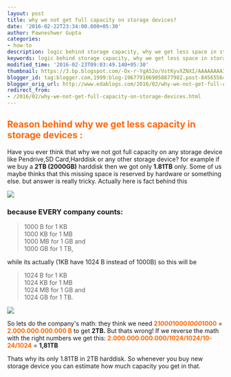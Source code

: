 ```yaml
---
layout: post
title: why we not get full capacity on storage devices?
date: '2016-02-22T23:34:00.000+05:30'
author: Pawneshwer Gupta
categories:
- how-to
description: logic behind storage capacity, why we get less space in storage devices,why we not get full space on storage devices,why memory leak in storage devices
keywords: logic behind storage capacity, why we get less space in storage devices,why we not get full space on storage devices,why memory leak in storage devices
modified_time: '2016-02-23T09:03:49.140+05:30'
thumbnail: https://3.bp.blogspot.com/-Ox-r-YgA52o/VstKyvXZNXI/AAAAAAAAIX4/tJaiL9hb0FU/s72-c/Untitled%2Bcopy.png
blogger_id: tag:blogger.com,1999:blog-1967791069058877982.post-8456556453592073153
blogger_orig_url: http://www.edablogs.com/2016/02/why-we-not-get-full-capacity-on-storage-devices.html
redirect_from:
- /2016/02/why-we-not-get-full-capacity-on-storage-devices.html
---
```


## <span style="color: #ff6600;">Reason behind why we get less capacity in storage devices :</span>

Have you ever think that why we not got full capacity on any storage device like Pendrive,SD Card,Harddisk or any other storage device? for example if we buy a **2TB (2000GB)** harddisk then we got only **1.81TB** only. Some of us maybe thinks that this missing space is reserved by hardware or something else. but answer is really tricky. Actually here is fact behind this

[![](https://3.bp.blogspot.com/-Ox-r-YgA52o/VstKyvXZNXI/AAAAAAAAIX4/tJaiL9hb0FU/s1600/Untitled%2Bcopy.png)](https://3.bp.blogspot.com/-Ox-r-YgA52o/VstKyvXZNXI/AAAAAAAAIX4/tJaiL9hb0FU/s1600/Untitled%2Bcopy.png)

### because EVERY company counts:

> 1000 B for 1 KB  
> 1000 KB for 1 MB  
> 1000 MB for 1 GB and  
> 1000 GB for 1 TB,

while its actually (1KB have 1024 B instead of 1000B) so this will be

> 1024 B for 1 KB  
> 1024 KB for 1 MB  
> 1024 MB for 1 GB and  
> 1024 GB for 1 TB.

[![](https://2.bp.blogspot.com/-kodmd-IKyxg/VstKytpBFaI/AAAAAAAAIX8/NrShtwasHMo/s320/Untitled2%2Bcopy.png)](https://2.bp.blogspot.com/-kodmd-IKyxg/VstKytpBFaI/AAAAAAAAIX8/NrShtwasHMo/s320/Untitled2%2Bcopy.png)

So lets do the company's math: they think we need <span style="color: #ff6600;">**2*1000*1000*1000*1000**</span> = **<span style="color: #ff6600;">2.000.000.000.000 B</span>** to get **2TB.** But thats wrong! If we reverse the math with the right numbers we get this: <span style="color: #ff6600;">**2.000.000.000.000/1024/1024/10­24/1024**</span> = **1,81TB**

Thats why its only 1.81TB in 2TB harddisk. So whenever you buy new storage device you can estimate how much capacity you get in that.